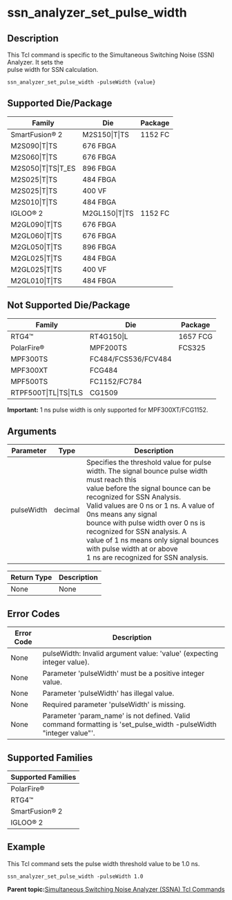 # ssn\_analyzer\_set\_pulse\_width

## Description

This Tcl command is specific to the Simultaneous Switching Noise \(SSN\) Analyzer. It sets the<br /> pulse width for SSN calculation.

```
ssn_analyzer_set_pulse_width -pulseWidth {value}
```

## Supported Die/Package

|Family|Die|Package|
|------|---|-------|
|SmartFusion® 2|M2S150\|T\|TS|1152 FC|
|M2S090\|T\|TS|676 FBGA|
|M2S060\|T\|TS|676 FBGA|
|M2S050\|T\|TS\|T\_ES|896 FBGA|
|M2S025\|T\|TS|484 FBGA|
|M2S025\|T\|TS|400 VF|
|M2S010\|T\|TS|484 FBGA|
|IGLOO® 2|M2GL150\|T\|TS|1152 FC|
|M2GL090\|T\|TS|676 FBGA|
|M2GL060\|T\|TS|676 FBGA|
|M2GL050\|T\|TS|896 FBGA|
|M2GL025\|T\|TS|484 FBGA|
|M2GL025\|T\|TS|400 VF|
|M2GL010\|T\|TS|484 FBGA|

## Not Supported Die/Package

|Family|Die|Package|
|------|---|-------|
|RTG4™|RT4G150\|L|1657 FCG|
|PolarFire®|MPF200TS|FCS325|
|MPF300TS|FC484/FCS536/FCV484|
|MPF300XT|FCG484|
|MPF500TS|FC1152/FC784|
|RTPF500T\|TL\|TS\|TLS|CG1509|

**Important:** 1 ns pulse width is only supported for MPF300XT/FCG1152.

## Arguments

|Parameter|Type|Description|
|---------|----|-----------|
|pulseWidth|decimal|Specifies the threshold value for pulse width. The signal bounce pulse width must reach this<br /> value before the signal bounce can be recognized for SSN Analysis.<br /> Valid values are 0 ns or 1 ns. A value of 0ns means any signal<br /> bounce with pulse width over 0 ns is recognized for SSN analysis. A<br /> value of 1 ns means only signal bounces with pulse width at or above<br /> 1 ns are recognized for SSN analysis.|

|Return Type|Description|
|-----------|-----------|
|None|None|

## Error Codes

|Error Code|Description|
|----------|-----------|
|None|pulseWidth: Invalid argument value: 'value' \(expecting integer value\).|
|None|Parameter 'pulseWidth' must be a positive integer value.|
|None|Parameter 'pulseWidth' has illegal value.|
|None|Required parameter 'pulseWidth' is missing.|
|None|Parameter 'param\_name' is not defined. Valid command formatting is 'set\_pulse\_width -pulseWidth "integer value"'.|

## Supported Families

|Supported Families|
|------------------|
|PolarFire®|
|RTG4™|
|SmartFusion® 2|
|IGLOO® 2|

## Example

This Tcl command sets the pulse width threshold value to be 1.0 ns.

```
ssn_analyzer_set_pulse_width -pulseWidth 1.0
```

**Parent topic:**[Simultaneous Switching Noise Analyzer \(SSNA\) Tcl Commands](GUID-6974B6B6-2F4C-426D-AF6B-A4FC5791C527.md)

